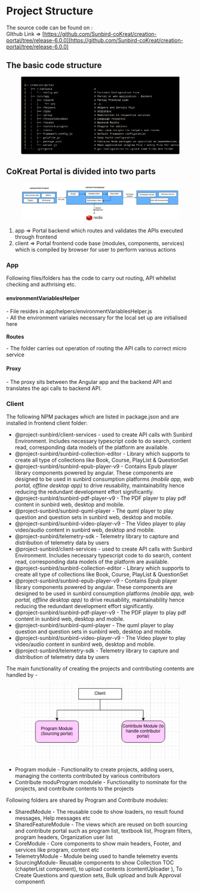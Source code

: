 # Project Structure

The source code can be found on :\
GIthub Link => [https://github.com/Sunbird-coKreat/creation-portal/tree/release-6.0.0](https://github.com/Sunbird-coKreat/creation-portal/tree/release-6.0.0)

## The basic code structure

<figure><img src="../../.gitbook/assets/project_structure.png" alt=""><figcaption></figcaption></figure>

## **CoKreat Portal is divided into two parts**



<figure><img src="../../.gitbook/assets/high-level.png" alt=""><figcaption></figcaption></figure>

1. app => Portal backend which routes and validates the APIs executed through frontend
2. client => Portal frontend code base (modules, components, services) which is compiled by browser for user to perform various actions

### **App**

Following files/folders has the code to carry out routing, API whitelist  checking and authrising etc.

#### environmentVariablesHelper

&#x20;\- File resides in app/helpers/environmentVariablesHelper.js\
&#x20;\- All the environment variales necessary for the local set up are initialised here\
\
**Routes**

\- The folder carries out operation of routing the API calls to correct micro service&#x20;

#### Proxy

\- The proxy sits between the Angular app and the backend API and translates the api  calls to backend API.&#x20;

### **Client**&#x20;

&#x20;The following NPM packages which are listed in package.json and are installed in frontend client folder:&#x20;

* @project-sunbird/client-services - used to create API calls with Sunbird Environment. Includes necessary typescript code to do search, content read, corresponding data models of the platform are available.
* @project-sunbird/sunbird-collection-editor - Library which supports to create all type of collections like Book, Course, PlayList & QuestionSet
* @project-sunbird/sunbird-epub-player-v9 - Contains Epub player library components powered by angular. These components are designed to be used in sunbird consumption platforms _(mobile app, web portal, offline desktop app)_ to drive reusability, maintainability hence reducing the redundant development effort significantly.
* @project-sunbird/sunbird-pdf-player-v9 - The PDF player to play pdf content in sunbird web, desktop and mobile.
* @project-sunbird/sunbird-quml-player - The quml player to play question and question sets in sunbird web, desktop and mobile.
* @project-sunbird/sunbird-video-player-v9 - The Video player to play video/audio content in sunbird web, desktop and mobile.
* @project-sunbird/telemetry-sdk - Telemetry library to capture and distribution of telemetry data by users
* @project-sunbird/client-services - used to create API calls with Sunbird Environment. Includes necessary typescript code to do search, content read, corresponding data models of the platform are available.
* @project-sunbird/sunbird-collection-editor - Library which supports to create all type of collections like Book, Course, PlayList & QuestionSet
* @project-sunbird/sunbird-epub-player-v9 - Contains Epub player library components powered by angular. These components are designed to be used in sunbird consumption platforms _(mobile app, web portal, offline desktop app)_ to drive reusability, maintainability hence reducing the redundant development effort significantly.
* @project-sunbird/sunbird-pdf-player-v9 - The PDF player to play pdf content in sunbird web, desktop and mobile.
* @project-sunbird/sunbird-quml-player - The quml player to play question and question sets in sunbird web, desktop and mobile.
* @project-sunbird/sunbird-video-player-v9 - The Video player to play video/audio content in sunbird web, desktop and mobile.
* @project-sunbird/telemetry-sdk - Telemetry library to capture and distribution of telemetry data by users

The main functionality of creating the projects and contributing contents are handled by -&#x20;

<figure><img src="../../.gitbook/assets/client-main.png" alt=""><figcaption></figcaption></figure>

* Program module - Functionality to create projects, adding users, managing the contents contributed by various contributors
* Contribute moduProgram modulele -  Functionality to nominate for the projects, and contribute contents to the projects

Following folders are shared by Program and Contribute modules:

* SharedModule - The reusable code to show loaders, no result found messages, Help messages etc
* SharedFeatureModule - The views which are reused on both sourcing and contribute portal such as program list, textbook list, Program filters, program headers, Organization user list&#x20;
* CoreModule - Core components to show main headers, Footer, and services like program, content etc
* TelemetryModule - Module being used to handle telemetry events
* SourcingModule- Reusable components to show Collection TOC (chapterList component), to upload contents (contentUploader ), To Create Questions and question sets, Bulk upload and bulk Approval component\
